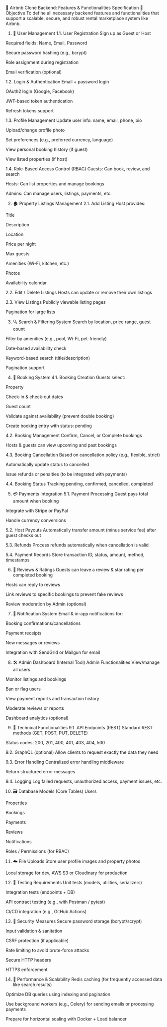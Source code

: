 🧾 Airbnb Clone Backend: Features & Functionalities Specification
🎯 Objective
To define all necessary backend features and functionalities that support a scalable, secure, and robust rental marketplace system like Airbnb.

1. 👤 User Management
1.1. User Registration
Sign up as Guest or Host

Required fields: Name, Email, Password

Secure password hashing (e.g., bcrypt)

Role assignment during registration

Email verification (optional)

1.2. Login & Authentication
Email + password login

OAuth2 login (Google, Facebook)

JWT-based token authentication

Refresh tokens support

1.3. Profile Management
Update user info: name, email, phone, bio

Upload/change profile photo

Set preferences (e.g., preferred currency, language)

View personal booking history (if guest)

View listed properties (if host)

1.4. Role-Based Access Control (RBAC)
Guests: Can book, review, and search

Hosts: Can list properties and manage bookings

Admins: Can manage users, listings, payments, etc.

2. 🏠 Property Listings Management
2.1. Add Listing
Host provides:

Title

Description

Location

Price per night

Max guests

Amenities (Wi-Fi, kitchen, etc.)

Photos

Availability calendar

2.2. Edit / Delete Listings
Hosts can update or remove their own listings

2.3. View Listings
Publicly viewable listing pages

Pagination for large lists

3. 🔍 Search & Filtering System
Search by location, price range, guest count

Filter by amenities (e.g., pool, Wi-Fi, pet-friendly)

Date-based availability check

Keyword-based search (title/description)

Pagination support

4. 📅 Booking System
4.1. Booking Creation
Guests select:

Property

Check-in & check-out dates

Guest count

Validate against availability (prevent double booking)

Create booking entry with status: pending

4.2. Booking Management
Confirm, Cancel, or Complete bookings

Hosts & guests can view upcoming and past bookings

4.3. Booking Cancellation
Based on cancellation policy (e.g., flexible, strict)

Automatically update status to cancelled

Issue refunds or penalties (to be integrated with payments)

4.4. Booking Status Tracking
pending, confirmed, cancelled, completed

5. 💳 Payments Integration
5.1. Payment Processing
Guest pays total amount when booking

Integrate with Stripe or PayPal

Handle currency conversions

5.2. Host Payouts
Automatically transfer amount (minus service fee) after guest checks out

5.3. Refunds
Process refunds automatically when cancellation is valid

5.4. Payment Records
Store transaction ID, status, amount, method, timestamps

6. 🌟 Reviews & Ratings
Guests can leave a review & star rating per completed booking

Hosts can reply to reviews

Link reviews to specific bookings to prevent fake reviews

Review moderation by Admin (optional)

7. 🔔 Notification System
Email & in-app notifications for:

Booking confirmations/cancellations

Payment receipts

New messages or reviews

Integration with SendGrid or Mailgun for email

8. 🛠️ Admin Dashboard (Internal Tool)
Admin Functionalities
View/manage all users

Monitor listings and bookings

Ban or flag users

View payment reports and transaction history

Moderate reviews or reports

Dashboard analytics (optional)

9. 🧱 Technical Functionalities
9.1. API Endpoints (REST)
Standard REST methods (GET, POST, PUT, DELETE)

Status codes: 200, 201, 400, 401, 403, 404, 500

9.2. GraphQL (optional)
Allow clients to request exactly the data they need

9.3. Error Handling
Centralized error handling middleware

Return structured error messages

9.4. Logging
Log failed requests, unauthorized access, payment issues, etc.

10. 🗃️ Database Models (Core Tables)
Users

Properties

Bookings

Payments

Reviews

Notifications

Roles / Permissions (for RBAC)

11. ☁️ File Uploads
Store user profile images and property photos

Local storage for dev, AWS S3 or Cloudinary for production

12. 🧪 Testing Requirements
Unit tests (models, utilities, serializers)

Integration tests (endpoints + DB)

API contract testing (e.g., with Postman / pytest)

CI/CD integration (e.g., GitHub Actions)

13. 🔐 Security Measures
Secure password storage (bcrypt/scrypt)

Input validation & sanitation

CSRF protection (if applicable)

Rate limiting to avoid brute-force attacks

Secure HTTP headers

HTTPS enforcement

14. 🚀 Performance & Scalability
Redis caching (for frequently accessed data like search results)

Optimize DB queries using indexing and pagination

Use background workers (e.g., Celery) for sending emails or processing payments

Prepare for horizontal scaling with Docker + Load balancer
